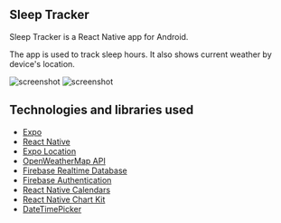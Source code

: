 ## Sleep Tracker
Sleep Tracker is a React Native app for Android.

The app is used to track sleep hours. It also shows current weather by device's location.

![screenshot](https://i.imgur.com/yyahXer.png) ![screenshot](https://i.imgur.com/1sDPeMU.png) 



## Technologies and libraries used
- [Expo](https://expo.dev/)
- [React Native](https://reactnative.dev/)
- [Expo Location](https://docs.expo.dev/versions/latest/sdk/location/)
- [OpenWeatherMap API](https://openweathermap.org/api)
- [Firebase Realtime Database](https://firebase.google.com/docs/database)
- [Firebase Authentication](https://firebase.google.com/docs/auth)
- [React Native Calendars](https://github.com/wix/react-native-calendars)
- [React Native Chart Kit](https://github.com/indiespirit/react-native-chart-kit)
- [DateTimePicker](https://github.com/react-native-datetimepicker/datetimepicker)
